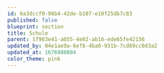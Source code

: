 ```yaml
---
id: 6a3dccf0-98b4-42de-b107-e10f25db7c83
published: false
blueprint: section
title: Schule
parent: 1f903e41-a055-4e02-ab16-ede65fe42156
updated_by: 04e1ae9a-6ef8-4ba0-931b-7cd69cc0d3a2
updated_at: 1676980884
color_theme: pink
---
```

